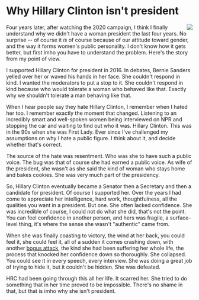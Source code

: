 # Why Hillary Clinton isn't president
<img src="http://scripting.com/images/2020/03/11/hillaryClinton.png" border="0" align="right">Four years later, after watching the 2020 campaign, I think I finally understand why we didn't have a woman president the last four years. No surprise -- of course it <i>is</i> of course because of our attitude toward gender, and the way it forms women's public personality. I don't know how it gets better, but first imho you have to understand the problem. Here's the story from my point of view.

I supported Hillary Clinton for president in 2016. In debates, Bernie Sanders yelled over her or waved his hands in her face. She couldn't respond in kind. I wanted the moderators to put a stop to it. She couldn't respond in kind because who would tolerate a woman who behaved like that. Exactly why we shouldn't tolerate a man behaving like that.

When I hear people say they hate Hillary Clinton, I remember when I hated her too. I remember exactly the moment that changed. Listening to an incredibly smart and well-spoken women being interviewed on NPR and stopping the car and waiting to find out who it was. Hillary Clinton. This was in the 90s when she was First Lady. Ever since I've challenged my assumptions on why I hate a public figure. I think about it, and decide whether that's correct. 

The source of the hate was resentment. Who was she to have such a public voice. The bug was that of course she had earned a public voice. As wife of the president, she wasn't as she said the kind of woman who stays home and bakes cookies. She was very much part of the presidency. 

So, Hillary Clinton eventually became a Senator then a Secretary and then a candidate for president. Of course I supported her. Over the years I had come to appreciate her intelligence, hard work, thoughtfulness, all the qualities you want in a president. But one. She often lacked confidence. She was incredible of course, I could not do what she did, that's not the point. You can feel confidence in another person, and hers was fragile, a surface-level thing, it's where the sense she wasn't "authentic" came from. 

When she was finally coasting to victory, the wind at her back, you could feel it, she could feel it, all of a sudden it comes crashing down, with another <a href="https://fivethirtyeight.com/features/the-comey-letter-probably-cost-clinton-the-election/">bogus attack</a>, the kind she had been suffering her whole life, the process that knocked her confidence down so thoroughly. She collapsed. You could see it in every speech, every interview. She was doing a great job of trying to hide it, but it couldn't be hidden. She was defeated. 

HRC had been going through this all her life. It scarred her. She tried to do something that in her time proved to be impossible. There's no shame in that, but that is imho why she isn't president. 

